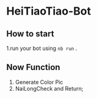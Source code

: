 # HeiTiaoTiao-Bot

## How to start
1.run your bot using `nb run` .

## Now Function
1. Generate Color Pic
2. NaiLongCheck and Return;